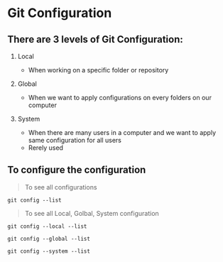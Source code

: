 # Git Configuration
## There are 3 levels of Git Configuration:  

1. Local  
	- When working on a specific folder or repository  

2. Global  
	- When we want to apply configurations on every folders on our computer  

3. System  
	- When there are many users in a computer and we want to apply same configuration for all users 
	- Rerely used  

## To configure the configuration

> To see all configurations
  ```
git config --list
```

> To see all Local, Golbal, System configuration
```
git config --local --list
```
```
git config --global --list
```

```
git config --system --list
```




